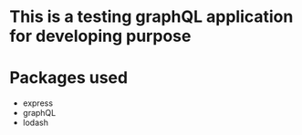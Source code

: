 # This is a testing graphQL application for developing purpose

# Packages used

- express
- graphQL
- lodash
